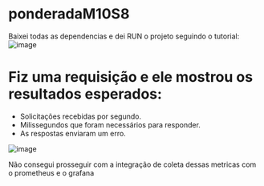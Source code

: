 # ponderadaM10S8

 Baixei todas as dependencias e dei RUN o projeto seguindo o tutorial:
![image](https://github.com/user-attachments/assets/5d893eae-a07f-4032-878d-9e1a633ad643)


# Fiz uma requisição e ele mostrou os resultados esperados:  
- Solicitações recebidas por segundo.
- Milissegundos que foram necessários para responder.
- As respostas enviaram um erro.

![image](https://github.com/user-attachments/assets/cff61d21-7611-4d49-adac-034fa06a838c)

Não consegui prosseguir com a integração de coleta dessas metricas com o prometheus e o grafana
